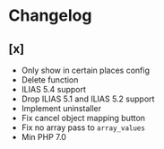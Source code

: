 # Changelog

## [x]
- Only show in certain places config
- Delete function
- ILIAS 5.4 support
- Drop ILIAS 5.1 and ILIAS 5.2 support
- Implement uninstaller
- Fix cancel object mapping button
- Fix no array pass to `array_values`
- Min PHP 7.0
